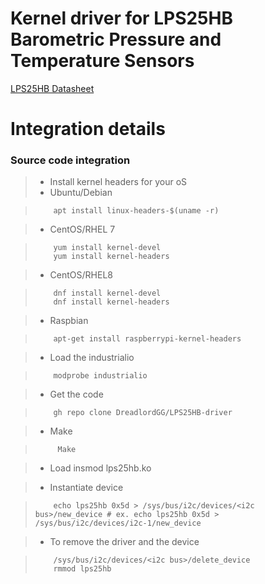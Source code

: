 # Kernel driver for LPS25HB Barometric Pressure and Temperature Sensors
[LPS25HB Datasheet](https://www.pololu.com/file/0J1466/LPS25HB.pdf)

Integration details
=====================
### Source code integration

> * Install kernel headers for your oS
> * Ubuntu/Debian

>         apt install linux-headers-$(uname -r)

> * CentOS/RHEL 7

>         yum install kernel-devel 
>         yum install kernel-headers

> * CentOS/RHEL8

>         dnf install kernel-devel
>         dnf install kernel-headers

> * Raspbian

>         apt-get install raspberrypi-kernel-headers

> * Load the industrialio 

>         modprobe industrialio

> * Get the code

>         gh repo clone DreadlordGG/LPS25HB-driver

> * Make

>          Make

> * Load
>         insmod lps25hb.ko

> * Instantiate device

>         echo lps25hb 0x5d > /sys/bus/i2c/devices/<i2c bus>/new_device # ex. echo lps25hb 0x5d > /sys/bus/i2c/devices/i2c-1/new_device

> * To remove the driver and the device

>         /sys/bus/i2c/devices/<i2c bus>/delete_device
>         rmmod lps25hb
